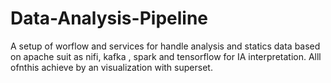 # Data-Analysis-Pipeline
A setup of worflow and services for handle analysis and statics data based on apache suit as nifi, kafka , spark and tensorflow for IA interpretation. Alll ofnthis achieve by an visualization with superset.
